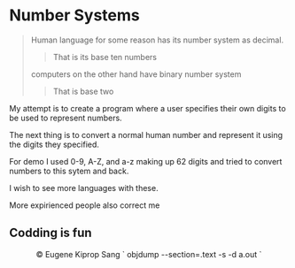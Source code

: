 # Number Systems
>Human language for some reason has its number system as decimal.
>>That is its base ten numbers
>
>computers on the other hand have binary number system 
>>That is base two

My attempt is to create a program where a user specifies their own digits to  be used to represent numbers.

The next thing is to convert a normal human number and represent it using the digits they specified.

For demo I used 0-9, A-Z, and a-z making up 62 digits and tried to convert numbers to this sytem and back.


I wish to see more languages with these.

More expirienced people also correct me
 ## Codding is fun
<center> &copy Eugene Kiprop Sang</cetnter>
` objdump --section=.text -s -d a.out `
